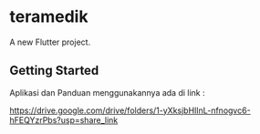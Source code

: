 # teramedik

A new Flutter project.

## Getting Started

Aplikasi dan Panduan menggunakannya ada di link : 

https://drive.google.com/drive/folders/1-yXksjbHIlnL-nfnogvc6-hFEQYzrPbs?usp=share_link
